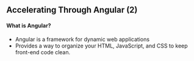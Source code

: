 ## Accelerating Through Angular (2)

#### What is Angular?
- Angular is a framework for dynamic web applications
- Provides a way to organize your HTML, JavaScript, and CSS to keep front-end code clean.

